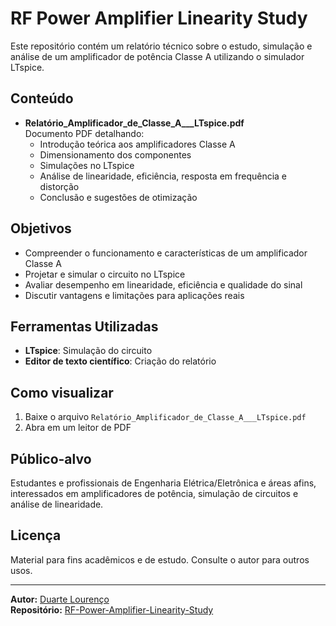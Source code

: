 # RF Power Amplifier Linearity Study

Este repositório contém um relatório técnico sobre o estudo, simulação e análise de um amplificador de potência Classe A utilizando o simulador LTspice.

## Conteúdo

- **Relatório_Amplificador_de_Classe_A___LTspice.pdf**  
  Documento PDF detalhando:
  - Introdução teórica aos amplificadores Classe A
  - Dimensionamento dos componentes
  - Simulações no LTspice
  - Análise de linearidade, eficiência, resposta em frequência e distorção
  - Conclusão e sugestões de otimização

## Objetivos

- Compreender o funcionamento e características de um amplificador Classe A
- Projetar e simular o circuito no LTspice
- Avaliar desempenho em linearidade, eficiência e qualidade do sinal
- Discutir vantagens e limitações para aplicações reais

## Ferramentas Utilizadas

- **LTspice**: Simulação do circuito
- **Editor de texto científico**: Criação do relatório

## Como visualizar

1. Baixe o arquivo `Relatório_Amplificador_de_Classe_A___LTspice.pdf`
2. Abra em um leitor de PDF

## Público-alvo

Estudantes e profissionais de Engenharia Elétrica/Eletrônica e áreas afins, interessados em amplificadores de potência, simulação de circuitos e análise de linearidade.

## Licença

Material para fins acadêmicos e de estudo. Consulte o autor para outros usos.

---

**Autor:** [Duarte Lourenço](https://github.com/Duarte-Lourenco)  
**Repositório:** [RF-Power-Amplifier-Linearity-Study](https://github.com/Duarte-Lourenco/RF-Power-Amplifier-Linearity-Study)